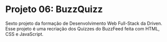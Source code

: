 # Projeto 06: BuzzQuizz
Sexto projeto da formação de Desenvolvimento Web Full-Stack da Driven. Esse projeto é uma recriação dos Quizzes do BuzzFeed feita com HTML, CSS e JavaScript.
